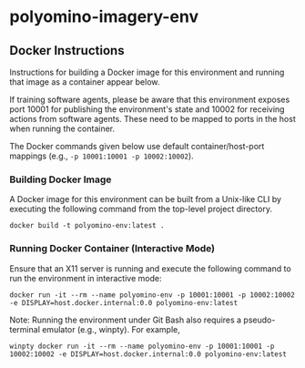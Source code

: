# polyomino-imagery-env


## Docker Instructions
Instructions for building a Docker image for this environment and running that
image as a container appear below.

If training software agents, please be aware that this environment exposes port
10001 for publishing the environment's state and 10002 for receiving actions
from software agents. These need to be mapped to ports in the host when running
the container.

The Docker commands given below use default container/host-port mappings (e.g.,
`-p 10001:10001 -p 10002:10002`).

### Building Docker Image
A Docker image for this environment can be built from a Unix-like CLI by
executing the following command from the top-level project directory.
```
docker build -t polyomino-env:latest .
```
### Running Docker Container (Interactive Mode)
Ensure that an X11 server is running and execute the following command to run the environment in interactive mode:

```
docker run -it --rm --name polyomino-env -p 10001:10001 -p 10002:10002 -e DISPLAY=host.docker.internal:0.0 polyomino-env:latest
```

Note: Running the environment under Git Bash also requires a pseudo-terminal emulator (e.g., winpty). For example,

```
winpty docker run -it --rm --name polyomino-env -p 10001:10001 -p 10002:10002 -e DISPLAY=host.docker.internal:0.0 polyomino-env:latest
```
